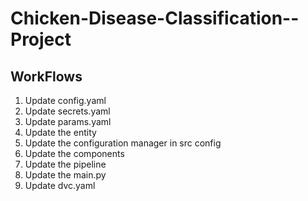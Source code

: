 # Chicken-Disease-Classification--Project

## WorkFlows
1. Update config.yaml
2. Update secrets.yaml
3. Update params.yaml
4. Update the entity
5. Update the configuration manager in src config
6. Update the components
7. Update the pipeline 
8. Update the main.py
9. Update dvc.yaml